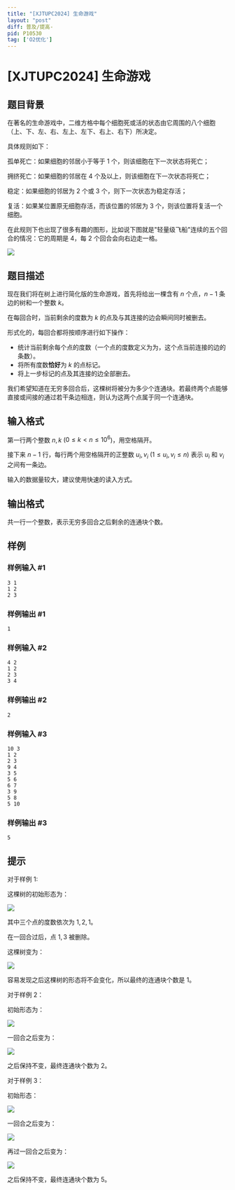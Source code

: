 ```yaml
---
title: "[XJTUPC2024] 生命游戏"
layout: "post"
diff: 普及/提高-
pid: P10530
tag: ['O2优化']
---
```

# [XJTUPC2024] 生命游戏
## 题目背景

在著名的生命游戏中，二维方格中每个细胞死或活的状态由它周围的八个细胞（上、下、左、右、左上、左下、右上、右下）所决定。

具体规则如下：

孤单死亡：如果细胞的邻居小于等于 1 个，则该细胞在下一次状态将死亡；

拥挤死亡：如果细胞的邻居在 4 个及以上，则该细胞在下一次状态将死亡；

稳定：如果细胞的邻居为 2 个或 3 个，则下一次状态为稳定存活；

复活：如果某位置原无细胞存活，而该位置的邻居为 3 个，则该位置将复活一个细胞。

在此规则下也出现了很多有趣的图形，比如说下图就是"轻量级飞船"连续的五个回合的情况：它的周期是 4，每 2 个回合会向右边走一格。

![](https://cdn.luogu.com.cn/upload/image_hosting/28o5txyh.png)
## 题目描述

现在我们将在树上进行简化版的生命游戏，首先将给出一棵含有 $n$ 个点，$n-1$ 条边的树和一个整数 $k$。

在每回合时，当前剩余的度数为 $k$ 的点及与其连接的边会瞬间同时被删去。

形式化的，每回合都将按顺序进行如下操作：

   -  统计当前剩余每个点的度数（一个点的度数定义为为，这个点当前连接的边的条数）。
   - 将所有度数**恰好**为 $k$ 的点标记。
   - 将上一步标记的点及其连接的边全部删去。

我们希望知道在无穷多回合后，这棵树将被分为多少个连通块。若最终两个点能够直接或间接的通过若干条边相连，则认为这两个点属于同一个连通块。
## 输入格式

第一行两个整数 $n,k$ ($0\le k < n \le 10^6$)，用空格隔开。

接下来 $n-1$ 行，每行两个用空格隔开的正整数 $u_i,v_i$ ($1\le u_i, v_i \le n$) 表示 $u_i$ 和 $v_i$ 之间有一条边。

输入的数据量较大，建议使用快速的读入方式。
## 输出格式

共一行一个整数，表示无穷多回合之后剩余的连通块个数。

## 样例

### 样例输入 #1
```
3 1
1 2
2 3

```
### 样例输出 #1
```
1

```
### 样例输入 #2
```
4 2
1 2
2 3
3 4

```
### 样例输出 #2
```
2

```
### 样例输入 #3
```
10 3
1 2
2 3
9 4
3 5
5 6
6 7
3 9
5 8
5 10

```
### 样例输出 #3
```
5

```
## 提示


对于样例 1:

这棵树的初始形态为：

![](https://cdn.luogu.com.cn/upload/image_hosting/g5x6u2fx.png)

其中三个点的度数依次为 $1,2,1$。

在一回合过后，点 $1,3$ 被删除。

这棵树变为：

![](https://cdn.luogu.com.cn/upload/image_hosting/5x6vo3it.png)

容易发现之后这棵树的形态将不会变化，所以最终的连通块个数是 $1$。

对于样例 2：

初始形态为：

![](https://cdn.luogu.com.cn/upload/image_hosting/hdq30nrf.png)

一回合之后变为：

![](https://cdn.luogu.com.cn/upload/image_hosting/td8lj616.png)

之后保持不变，最终连通块个数为 $2$。

对于样例 3：

初始形态：

![](https://cdn.luogu.com.cn/upload/image_hosting/tfu21fc0.png)

一回合之后变为：

![](https://cdn.luogu.com.cn/upload/image_hosting/3ad1bwnz.png)

再过一回合之后变为：

![](https://cdn.luogu.com.cn/upload/image_hosting/2ax9h1tt.png)

之后保持不变，最终连通块个数为 $5$。
